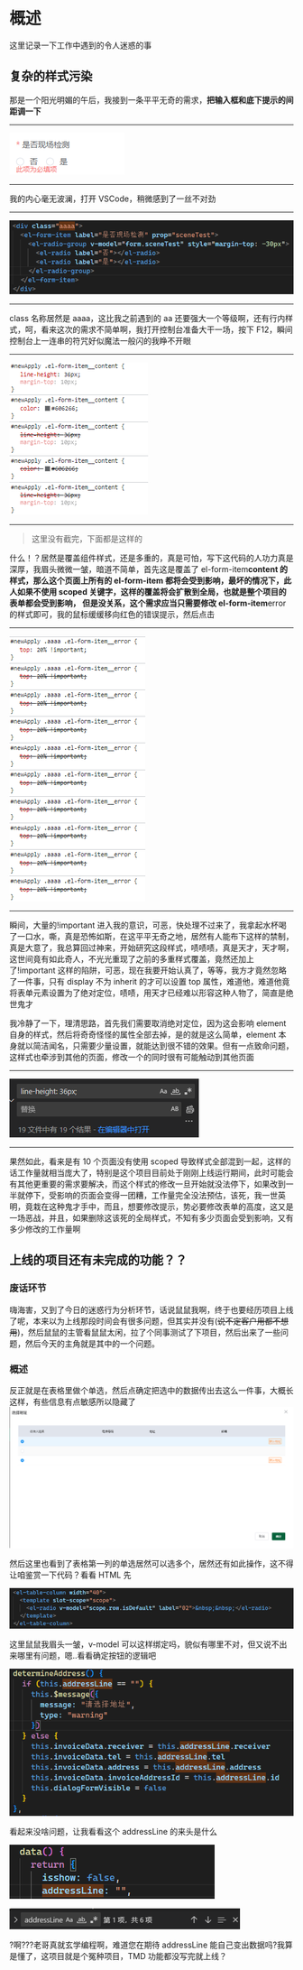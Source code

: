 # 概述

这里记录一下工作中遇到的令人迷惑的事

## 复杂的样式污染

那是一个阳光明媚的午后，我接到一条平平无奇的需求，**把输入框和底下提示的间距调一下**

---

![](../assets/images/workLeisure/item1.png)

---

我的内心毫无波澜，打开 VSCode，稍微感到了一丝不对劲

---

![](../assets/images/workLeisure/item2.png)

---

class 名称居然是 aaaa，这比我之前遇到的 aa 还要强大一个等级啊，还有行内样式，呵，看来这次的需求不简单啊，我打开控制台准备大干一场，按下 F12，瞬间控制台上一连串的符咒好似魔法一般闪的我睁不开眼

---

![](../assets/images/workLeisure/item3.png)

---

> 这里没有截完，下面都是这样的

什么！？居然是覆盖组件样式，还是多重的，真是可怕，写下这代码的人功力真是深厚，我眉头微微一皱，暗道不简单，首先这是覆盖了 el-form-item**content 的样式，那么这个页面上所有的 el-form-item 都将会受到影响，最坏的情况下，此人如果不使用 scoped 关键字，这样的覆盖将会扩散到全局，也就是整个项目的表单都会受到影响，
但是没关系，这个需求应当只需要修改 el-form-item**error 的样式即可，我的鼠标缓缓移向红色的错误提示，然后点击

---

![](../assets/images/workLeisure/item4.png)

---

瞬间，大量的!important 进入我的意识，可恶，快处理不过来了，我拿起水杯喝了一口水，嘶，真是恐怖如斯，在这平平无奇之地，居然有人能布下这样的禁制，真是大意了，我总算回过神来，开始研究这段样式，啧啧啧，真是天才，天才啊，这世间竟有如此奇人，不光光重现了之前的多重样式覆盖，竟然还加上了!important 这样的陷阱，可恶，现在我要开始认真了，等等，我方才竟然忽略了一件事，只有 display 不为 inherit 的才可以设置 top 属性，难道他，难道他竟将表单元素设置为了绝对定位，啧啧，用天才已经难以形容这种人物了，简直是绝世鬼才

我冷静了一下，理清思路，首先我们需要取消绝对定位，因为这会影响 element 自身的样式，然后将奇奇怪怪的属性全部去掉，是的就是这么简单，element 本身就以简洁闻名，只需要少量设置，就能达到很不错的效果。但有一点致命问题，这样式也牵涉到其他的页面，修改一个的同时很有可能触动到其他页面

---

![](../assets/images/workLeisure/item5.png)

---

果然如此，看来是有 10 个页面没有使用 scoped 导致样式全部混到一起，这样的话工作量就相当庞大了，特别是这个项目目前处于刚刚上线运行期间，此时可能会有其他更重要的需求要解决，而这个样式的修改一旦开始就没法停下，如果改到一半就停下，受影响的页面会变得一团糟，工作量完全没法预估，该死，我一世英明，竟栽在这种鬼才手中，而且，想要修改提示，势必要修改表单的高度，这又是一场恶战，并且，如果删除这该死的全局样式，不知有多少页面会受到影响，又有多少修改的工作量啊

## 上线的项目还有未完成的功能？？

### 废话环节

嗨海害，又到了今日的迷惑行为分析环节，话说鼠鼠我啊，终于也要经历项目上线了呢，本来以为上线那段时间会有很多问题，但其实并没有(~~说不定客户用都不想用~~)，然后鼠鼠的主管看鼠鼠太闲，拉了个同事测试了下项目，然后出来了一些问题，然后今天的主角就是其中的一个问题。

### 概述

反正就是在表格里做个单选，然后点确定把选中的数据传出去这么一件事，大概长这样，有些信息有点敏感所以隐藏了
![](../assets/images/workLeisure/item6.png)

然后这里也看到了表格第一列的单选居然可以选多个，居然还有如此操作，这不得让咱鉴赏一下代码？看看 HTML 先

![](../assets/images/workLeisure/item7.png)

这里鼠鼠我眉头一皱，v-model 可以这样绑定吗，貌似有哪里不对，但又说不出来哪里有问题，嗯..看看确定按钮的逻辑吧

![](../assets/images/workLeisure/item8.png)

看起来没啥问题，让我看看这个 addressLine 的来头是什么

![](../assets/images/workLeisure/item9.png)

![](../assets/images/workLeisure/item10.png)

?啊???老哥真就玄学编程啊，难道您在期待 addressLine 能自己变出数据吗?我算是懂了，这项目就是个冤种项目，TMD 功能都没写完就上线？
